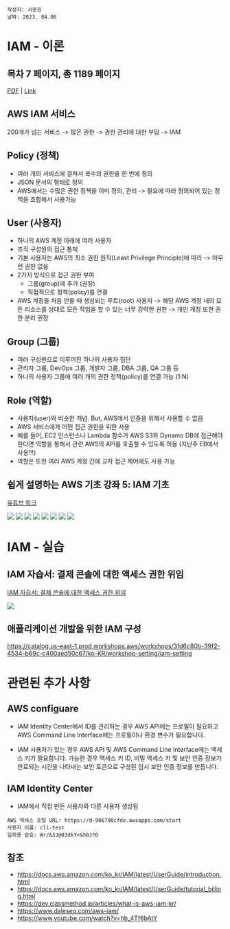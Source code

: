 ```
작성자: 서종원
날짜: 2023. 04.06
```

# IAM - 이론

## 목차 7 페이지, 총 1189 페이지

[PDF](https://docs.aws.amazon.com/ko_kr/IAM/latest/UserGuide/iam-ug.pdf#introduction) | [Link](https://docs.aws.amazon.com/ko_kr/IAM/latest/UserGuide/introduction.html)

## AWS IAM 서비스

200개가 넘는 서비스 -> 많은 권한 -> 권한 관리에 대한 부담 -> IAM

## Policy (정책)

- 여러 개의 서비스에 걸쳐서 복수의 권한을 한 번에 정의
- JSON 문서의 형태로 정의
- AWS에서는 수많은 권한 정책을 이미 정의, 관리 -> 필요에 따라 정의되어 있는 정책을 조합해서 사용가능

## User (사용자)

- 하나의 AWS 계정 아래에 여러 사용자
- 조직 구성원의 접근 통제
- 기본 사용자는 AWS의 최소 권한 원칙(Least Privilege Principle)에 따라 -> 아무런 권한 없음
- 2가지 방식으로 접근 권한 부여
  - 그룹(group)에 추가 (권장)
  - 직접적으로 정책(policy)를 연결
- AWS 계정을 처음 만들 때 생성되는 루트(root) 사용자 -> 해당 AWS 계정 내의 모든 리소스를 상대로 모든 작업을 할 수 있는 너무 강력한 권한 -> 개인 계정 또한 권한 분리 권장

## Group (그룹)

- 여러 구성원으로 이루어진 하나의 사용자 집단
- 관리자 그룹, DevOps 그룹, 개발자 그룹, DBA 그룹, QA 그룹 등
- 하나의 사용자 그룹에 여러 개의 권한 정책(policy)를 연결 가능 (1:N)

## Role (역할)

- 사용자(user)와 비슷한 개념. But, AWS에서 인증을 위해서 사용할 수 없음
- AWS 서비스에게 어떤 접근 권한을 위한 사용
- 예를 들어, EC2 인스턴스나 Lambda 함수가 AWS S3와 Dynamo DB에 접근해야한다면 역할을 통해서 관련 AWS의 API를 호출할 수 있도록 허용 (지난주 EB에서 사용!!!)
- 역할은 또한 여러 AWS 계정 간에 교차 접근 제어에도 사용 가능

## 쉽게 설명하는 AWS 기초 강좌 5: IAM 기초

[유튜브 링크](https://www.youtube.com/watch?v=hb_4Tf6bAtY)

![](./course/course-1-min.JPG)
![](./course/course-2-min.JPG)
![](./course/course-3-min.JPG)
![](./course/course-4-min.JPG)
![](./course/course-5-min.JPG)
![](./course/course-6-min.JPG)
![](./course/course-7-min.JPG)
![](./course/course-8-min.JPG)

# IAM - 실습

## IAM 자습서: 결제 콘솔에 대한 액세스 권한 위임

[IAM 자습서: 결제 콘솔에 대한 액세스 권한 위임](https://docs.aws.amazon.com/ko_kr/IAM/latest/UserGuide/tutorial_billing.html)

![](https://docs.aws.amazon.com/ko_kr/IAM/latest/UserGuide/images/tutorial-billing.png)

## 애플리케이션 개발을 위한 IAM 구성

https://catalog.us-east-1.prod.workshops.aws/workshops/3fd6c80b-39f2-4534-b69c-c400aed50c67/ko-KR/workshop-setting/iam-setting

# 관련된 추가 사항

## AWS configuare

- IAM Identity Center에서 ID를 관리하는 경우 AWS API에는 프로필이 필요하고 AWS Command Line Interface에는 프로필이나 환경 변수가 필요합니다.

- IAM 사용자가 있는 경우 AWS API 및 AWS Command Line Interface에는 액세스 키가 필요합니다. 가능한 경우 액세스 키 ID, 비밀 액세스 키 및 보안 인증 정보가 만료되는 시간을 나타내는 보안 토큰으로 구성된 임시 보안 인증 정보를 만듭니다.

## IAM Identity Center

- IAM에서 직접 만든 사용자와 다른 사용자 생성됨

```
AWS 액세스 포털 URL: https://d-906790cfde.awsapps.com/start
사용자 이름: cli-test
일회용 암호: Wr/&3J@83dkY<&h0J?D
```

## 참조

- https://docs.aws.amazon.com/ko_kr/IAM/latest/UserGuide/introduction.html
- https://docs.aws.amazon.com/ko_kr/IAM/latest/UserGuide/tutorial_billing.html
- https://dev.classmethod.jp/articles/what-is-aws-iam-kr/
- https://www.daleseo.com/aws-iam/
- https://www.youtube.com/watch?v=hb_4Tf6bAtY

